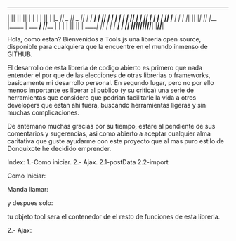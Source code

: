 _______  _______  _______  ___      _______            ___  _______ 
|       ||       ||       ||   |    |       |          |   ||       |
|_     _||   _   ||   _   ||   |    |  _____|          |   ||  _____|
  |   |  |  | |  ||  | |  ||   |    | |_____           |   || |_____ 
  |   |  |  |_|  ||  |_|  ||   |___ |_____  | ___   ___|   ||_____  |
  |   |  |       ||       ||       | _____| ||   | |       | _____| |
  |___|  |_______||_______||_______||_______||___| |_______||_______|

Hola, como estan?
Bienvenidos a Tools.js una libreria open source, disponible para cualquiera que 
la encuentre en el mundo inmenso de GITHUB.

El desarrollo de esta libreria de codigo abierto es primero que nada entender
el por que de las elecciones de otras librerias o frameworks, basicamente mi
desarrollo personal. 
En segundo lugar, pero no por ello menos importante es liberar al publico 
(y su critica) una serie de herramientas que considero que podrian facilitarle 
la vida a otros developers que estan ahi fuera, buscando herramientas ligeras 
y sin muchas complicaciones.

De antemano muchas gracias por su tiempo, estare al pendiente de sus comentarios
y sugerencias, asi como abierto a aceptar cualquier alma caritativa que guste
ayudarme con este proyecto que al mas puro estilo de Donquixote he decidido 
emprender.


Index:
1.-Como iniciar.
2.- Ajax.
	2.1-postData
	2.2-import


Como Iniciar:

Manda llamar:
<script type="text/javascript" src="js/main/helpers.js"></script>
<script type="text/javascript" src="js/main/tools.js"></script>
<script type="text/javascript" src="js/main/ajax.js"></script>
y despues solo:
<script>
    let tools=new Tools();
</script>

tu objeto tool sera el contenedor de el resto de funciones de esta libreria.

2.- Ajax:

